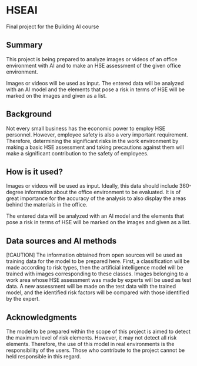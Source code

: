 <!-- This is the markdown template for the final project of the Building AI course, 
created by Reaktor Innovations and University of Helsinki. 
Copy the template, paste it to your GitHub README and edit! -->

# HSEAI

Final project for the Building AI course

## Summary

This project is being prepared to analyze images or videos of an office environment with AI and to make an HSE assessment of the given office environment.

Images or videos will be used as input. The entered data will be analyzed with an AI model and the elements that pose a risk in terms of HSE will be marked on the images and given as a list.

## Background

Not every small business has the economic power to employ HSE personnel. However, employee safety is also a very important requirement. Therefore, determining the significant risks in the work environment by making a basic HSE assessment and taking precautions against them will make a significant contribution to the safety of employees.

## How is it used?

Images or videos will be used as input. Ideally, this data should include 360-degree information about the office environment to be evaluated. It is of great importance for the accuracy of the analysis to also display the areas behind the materials in the office.

The entered data will be analyzed with an AI model and the elements that pose a risk in terms of HSE will be marked on the images and given as a list.

## Data sources and AI methods
[!CAUTION]
The information obtained from open sources will be used as training data for the model to be prepared here. First, a classification will be made according to risk types, then the artificial intelligence model will be trained with images corresponding to these classes. Images belonging to a work area whose HSE assessment was made by experts will be used as test data. A new assessment will be made on the test data with the trained model, and the identified risk factors will be compared with those identified by the expert.

## Acknowledgments

The model to be prepared within the scope of this project is aimed to detect the maximum level of risk elements. However, it may not detect all risk elements. Therefore, the use of this model in real environments is the responsibility of the users. Those who contribute to the project cannot be held responsible in this regard.

